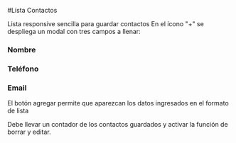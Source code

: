 #Lista Contactos

Lista responsive sencilla para guardar contactos
En el ícono "+" se despliega un modal con tres campos a llenar:
 ### Nombre
 ### Teléfono
 ### Email
El botón agregar permite que aparezcan los datos ingresados en el formato de lista

Debe llevar un contador de los contactos guardados y activar la función de borrar y editar.
